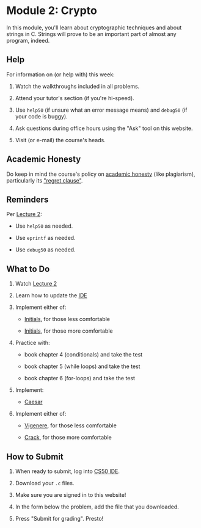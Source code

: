 # Module 2: Crypto

In this module, you'll learn about cryptographic techniques and about strings in C. Strings will prove to be an important part of almost any program, indeed.

## Help

For information on (or help with) this week:

1. Watch the walkthroughs included in all problems.

2. Attend your tutor's section (if you're hi-speed).

3. Use `help50` (if unsure what an error message means) and `debug50` (if your code is buggy).

4. Ask questions during office hours using the "Ask" tool on this website.

5. Visit (or e-mail) the course's heads.

## Academic Honesty

Do keep in mind the course's policy on [academic honesty](/syllabus#academic_honesty) (like plagiarism), particularly its ["regret clause"](/syllabus#regret).

## Reminders

Per [Lecture 2](/lectures/lecture-2):

* Use `help50` as needed.

* Use `eprintf` as needed.

* Use `debug50` as needed.

## What to Do

1. Watch [Lecture 2](/lectures/lecture-2)

2. Learn how to update the [IDE](/training/updating)

5. Implement either of:

    - [Initials](/problems/initials-less), for those less comfortable

    - [Initials](/problems/initials-more), for those more comfortable

6. Practice with:

    - book chapter 4 (conditionals) and take the test

    - book chapter 5 (while loops) and take the test

    - book chapter 6 (for-loops) and take the test

7. Implement:

    - [Caesar](/problems/caesar)

8. Implement either of:

    - [Vigenere](/problems/vigenere), for those less comfortable

    - [Crack](/problems/crack), for those more comfortable

## How to Submit

1. When ready to submit, log into [CS50 IDE](https://cs50.io/).

2. Download your `.c` files.

3. Make sure you are signed in to this website!

4. In the form below the problem, add the file that you downloaded.

5. Press "Submit for grading". Presto!
